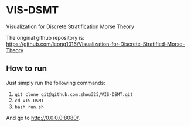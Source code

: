 # VIS-DSMT

Visualization for Discrete Stratification Morse Theory

The original github repository is: https://github.com/leong1016/Visualization-for-Discrete-Stratified-Morse-Theory

## How to run ##
Just simply run the following commands:

1. `git clone git@github.com:zhou325/VIS-DSMT.git`
2. `cd VIS-DSMT`
3. `bash run.sh`

And go to http://0.0.0.0:8080/.